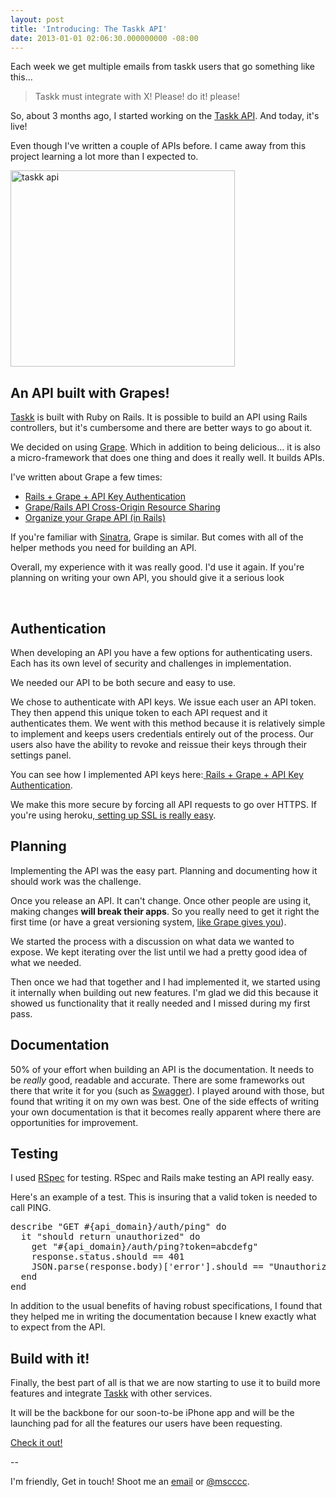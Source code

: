 ```yaml
---
layout: post
title: 'Introducing: The Taskk API'
date: 2013-01-01 02:06:30.000000000 -08:00
---
```

Each week we get multiple emails from taskk users that go something like this...
<blockquote>Taskk must integrate with X! Please! do it! please!</blockquote>
So, about 3 months ago, I started working on the <a href="https://api.taskk.it">Taskk API</a>. And today, it's live!<a href="https://api.taskk.it">
</a>

Even though I've written a couple of APIs before. I came away from this project learning a lot more than I expected to.

<a href="https://api.taskk.it"><img class=" alignnone" alt="taskk api" src="https://dl.dropbox.com/u/18216283/blog/taskk_api.jpg" width="359" height="314" /></a>
<h2>An API built with Grapes!</h2>
<a href="https://taskk.it">Taskk</a> is built with Ruby on Rails. It is possible to build an API using Rails controllers, but it's cumbersome and there are better ways to go about it.

We decided on using <a href="https://github.com/intridea/grape">Grape</a>. Which in addition to being delicious... it is also a micro-framework that does one thing and does it really well. It builds APIs.

I've written about Grape a few times:
<ul>
	<li><a title="Rails + Grape + API Key Authentication" href="http://mikecoutermarsh.com/2012/10/24/rails-grape-api-key-authentication/">Rails + Grape + API Key Authentication</a></li>
	<li><a title="Grape/Rails API Cross-Origin Resource Sharing" href="http://mikecoutermarsh.com/2012/12/16/grape-cors/">Grape/Rails API Cross-Origin Resource Sharing</a></li>
	<li><a title="Organize your Grape API (in Rails)" href="http://mikecoutermarsh.com/2012/11/27/organize-your-grape-api-in-rails/">Organize your Grape API (in Rails)</a></li>
</ul>
If you're familiar with <a href="http://www.sinatrarb.com/">Sinatra</a>, Grape is similar. But comes with all of the helper methods you need for building an API.

Overall, my experience with it was really good. I'd use it again. If you're planning on writing your own API, you should give it a serious look

&nbsp;
<h2>Authentication</h2>
When developing an API you have a few options for authenticating users. Each has its own level of security and challenges in implementation.

We needed our API to be both secure and easy to use.

We chose to authenticate with API keys. We issue each user an API token. They then append this unique token to each API request and it authenticates them. We went with this method because it is relatively simple to implement and keeps users credentials entirely out of the process. Our users also have the ability to revoke and reissue their keys through their settings panel.

You can see how I implemented API keys here:<a title="Rails + Grape + API Key Authentication" href="http://mikecoutermarsh.com/2012/10/24/rails-grape-api-key-authentication/" target="_blank"> Rails + Grape + API Key Authentication</a>.

We make this more secure by forcing all API requests to go over HTTPS. If you're using heroku,<a title="Adding SSL to Heroku with Cloudflare" href="http://mikecoutermarsh.com/2012/12/24/adding-ssl-to-heroku-with-cloudflare/"> setting up SSL is really easy</a>.
<h2>Planning</h2>
Implementing the API was the easy part. Planning and documenting how it should work was the challenge.

Once you release an API. It can't change. Once other people are using it, making changes <strong>will break their apps</strong>. So you really need to get it right the first time (or have a great versioning system, <a href="https://github.com/intridea/grape#versioning">like Grape gives you</a>).

We started the process with a discussion on what data we wanted to expose. We kept iterating over the list until we had a pretty good idea of what we needed.

Then once we had that together and I had implemented it, we started using it internally when building out new features. I'm glad we did this because it showed us functionality that it really needed and I missed during my first pass.
<h2>Documentation</h2>
50% of your effort when building an API is the documentation. It needs to be<em> really</em> good, readable and accurate. There are some frameworks out there that write it for you (such as <a href="https://github.com/wordnik/swagger-ui">Swagger</a>). I played around with those, but found that writing it on my own was best. One of the side effects of writing your own documentation is that it becomes really apparent where there are opportunities for improvement.
<h2>Testing</h2>
I used <a href="http://rspec.info/">RSpec</a> for testing. RSpec and Rails make testing an API really easy.

Here's an example of a test. This is insuring that a valid token is needed to call PING.
<pre>describe "GET #{api_domain}/auth/ping" do
  it "should return unauthorized" do
    get "#{api_domain}/auth/ping?token=abcdefg"
    response.status.should == 401
    JSON.parse(response.body)['error'].should == "Unauthorized. Invalid or expired token."
  end
end</pre>
In addition to the usual benefits of having robust specifications, I found that they helped me in writing the documentation because I knew exactly what to expect from the API.
<h2>Build with it!</h2>
Finally, the best part of all is that we are now starting to use it to build more features and integrate <a href="https://taskk.it">Taskk</a> with other services.

It will be the backbone for our soon-to-be iPhone app and will be the launching pad for all the features our users have been requesting.

<a href="https://api.taskk.it">Check it out!</a>

--

I'm friendly, Get in touch! Shoot me an <a href="mailto:coutermarsh.mike@gmail.com">email</a> or <a href="http://twitter.com/mscccc">@mscccc</a>.
